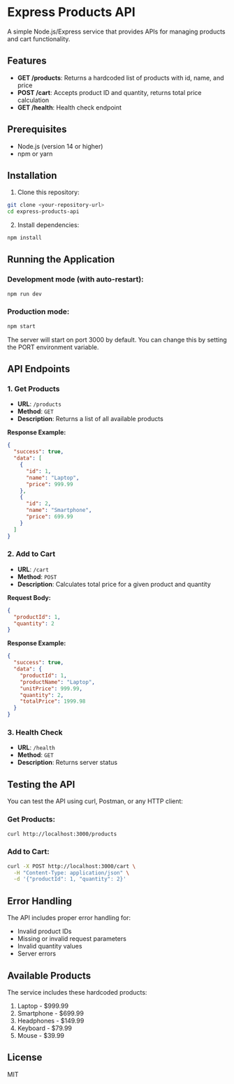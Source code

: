 # Express Products API

A simple Node.js/Express service that provides APIs for managing products and cart functionality.

## Features

- **GET /products**: Returns a hardcoded list of products with id, name, and price
- **POST /cart**: Accepts product ID and quantity, returns total price calculation
- **GET /health**: Health check endpoint

## Prerequisites

- Node.js (version 14 or higher)
- npm or yarn

## Installation

1. Clone this repository:
```bash
git clone <your-repository-url>
cd express-products-api
```

2. Install dependencies:
```bash
npm install
```

## Running the Application

### Development mode (with auto-restart):
```bash
npm run dev
```

### Production mode:
```bash
npm start
```

The server will start on port 3000 by default. You can change this by setting the PORT environment variable.

## API Endpoints

### 1. Get Products
- **URL**: `/products`
- **Method**: `GET`
- **Description**: Returns a list of all available products

**Response Example:**
```json
{
  "success": true,
  "data": [
    {
      "id": 1,
      "name": "Laptop",
      "price": 999.99
    },
    {
      "id": 2,
      "name": "Smartphone",
      "price": 699.99
    }
  ]
}
```

### 2. Add to Cart
- **URL**: `/cart`
- **Method**: `POST`
- **Description**: Calculates total price for a given product and quantity

**Request Body:**
```json
{
  "productId": 1,
  "quantity": 2
}
```

**Response Example:**
```json
{
  "success": true,
  "data": {
    "productId": 1,
    "productName": "Laptop",
    "unitPrice": 999.99,
    "quantity": 2,
    "totalPrice": 1999.98
  }
}
```

### 3. Health Check
- **URL**: `/health`
- **Method**: `GET`
- **Description**: Returns server status

## Testing the API

You can test the API using curl, Postman, or any HTTP client:

### Get Products:
```bash
curl http://localhost:3000/products
```

### Add to Cart:
```bash
curl -X POST http://localhost:3000/cart \
  -H "Content-Type: application/json" \
  -d '{"productId": 1, "quantity": 2}'
```

## Error Handling

The API includes proper error handling for:
- Invalid product IDs
- Missing or invalid request parameters
- Invalid quantity values
- Server errors

## Available Products

The service includes these hardcoded products:
1. Laptop - $999.99
2. Smartphone - $699.99
3. Headphones - $149.99
4. Keyboard - $79.99
5. Mouse - $39.99

## License

MIT
